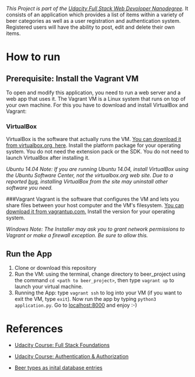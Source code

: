 
*This Project is part of the [Udacity Full Stack Web Devoloper Nanodegree](https://www.udacity.com/course/full-stack-web-developer-nanodegree--nd004).* It consists of an application which provides a list of items within a variety of beer categories as well as a user registration and authentication system. Registered users will have the ability to post, edit and delete their own items.

# How to run
## Prerequisite: Install the Vagrant VM
To open and modify this application, you need to run a web server and a web app that uses it. The Vagrant VM is a Linux system that runs on top of your own machine. For this you have to download and install VirtualBox and Vagrant:

### VirtualBox
VirtualBox is the software that actually runs the VM. [You can download it from virtualbox.org, here](https://www.virtualbox.org/wiki/Downloads). Install the platform package for your operating system. You do not need the extension pack or the SDK. You do not need to launch VirtualBox after installing it.

*Ubuntu 14.04 Note: If you are running Ubuntu 14.04, install VirtualBox using the Ubuntu Software Center, not the virtualbox.org web site. Due to a reported [bug](https://ubuntuforums.org/showthread.php?t=2227131), installing VirtualBox from the site may uninstall other software you need.*

###Vagrant
Vagrant is the software that configures the VM and lets you share files between your host computer and the VM's filesystem. [You can download it from vagrantup.com.](https://www.vagrantup.com/downloads.html) Install the version for your operating system.

*Windows Note: The Installer may ask you to grant network permissions to Vagrant or make a firewall exception. Be sure to allow this.*

## Run the App
1. Clone or download this repository
2. Run the VM: using the terminal, change directory to beer_project using the command `cd <path to beer_project>`, then type `vagrant up` to launch your virtual machine.
3. Running the App: type `vagrant ssh` to log into your VM (if you want to exit the VM, type `exit`). Now run the app by typing `python3 application.py`. Go to [localhost:8000](localhost:8000) and enjoy :-)




# References

- [Udacity Course: Full Stack Foundations](https://www.udacity.com/course/full-stack-foundations--ud088)

- [Udacity Course: Authentication & Authorization](https://www.udacity.com/course/authentication-authorization-oauth--ud330)

- [Beer types as inital database entries](http://www.thebeerstore.ca/beer-101/beer-types)

